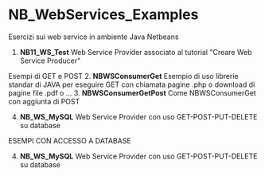 # NB_WebServices_Examples
Esercizi sui web service in ambiente Java Netbeans

1. **NB11_WS_Test**	    Web Service Provider associato al tutorial "Creare Web Service Producer"

Esempi di GET e POST
2. **NBWSConsumerGet**	  Esempio di uso librerie standar di JAVA per eseguire GET con chiamata pagine .php o download di pagine file .pdf o ...
3. **NBWSConsumerGetPost**	Come NBWSConsumerGet con aggiunta di POST

4. **NB_WS_MySQL**	       Web Service Provider con uso GET-POST-PUT-DELETE su database

ESEMPI CON ACCESSO A DATABASE

4. **NB_WS_MySQL**	       Web Service Provider con uso GET-POST-PUT-DELETE su database

